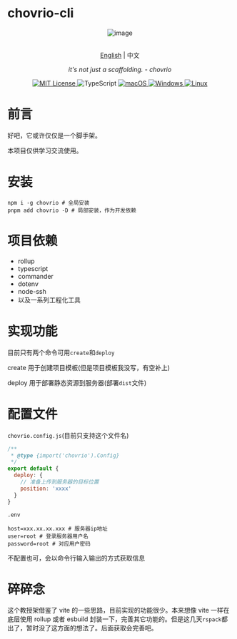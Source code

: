 # chovrio-cli

<div align="center">
<picture>
  <img alt="image" srcset="https://chart-nw7ku8zhv-astrues.vercel.app/jing.png">
</picture>
<p align="center">
    <br> <a href="README.md">English</a> | 中文
</p>
<p align="center">
    <em>it's not just a scaffolding. - chovrio</em>
</p>

<p align="center">
<a href="LICENSE" target="_blank">
    <img alt="MIT License" src="https://img.shields.io/badge/license-MIT-blue?style=flat-square" />
</a>
<img alt="TypeScript" src="https://img.shields.io/badge/-TypeScript-blue?style=flat-square&logo=typescript&logoColor=white" />

<a href="https://github.com/yetone/openai-translator/releases" target="_blank">
<img alt="macOS" src="https://img.shields.io/badge/-macOS-black?style=flat-square&logo=apple&logoColor=white" />
</a>

<a href="https://github.com/yetone/openai-translator/releases" target="_blank">
<img alt="Windows" src="https://img.shields.io/badge/-Windows-blue?style=flat-square&logo=windows&logoColor=white" />
</a>

<a href="https://github.com/yetone/openai-translator/releases" target="_blank">
<img alt="Linux" src="https://img.shields.io/badge/-Linux-yellow?style=flat-square&logo=linux&logoColor=white" />
</a>

</p>
</div>

# 前言

好吧，它或许仅仅是一个脚手架。

本项目仅供学习交流使用。

# 安装

```shell
npm i -g chovrio # 全局安装
pnpm add chovrio -D # 局部安装，作为开发依赖
```

# 项目依赖

- rollup
- typescript
- commander
- dotenv
- node-ssh
- 以及一系列工程化工具

# 实现功能

目前只有两个命令可用`create`和`deploy`

create 用于创建项目模板(但是项目模板我没写，有空补上)

deploy 用于部署静态资源到服务器(部署`dist`文件)

# 配置文件

`chovrio.config.js`(目前只支持这个文件名)

```js
/**
 * @type {import('chovrio').Config}
 */
export default {
  deploy: {
    // 准备上传到服务器的目标位置
    position: 'xxxx'
  }
}
```

`.env`

```properties
host=xxx.xx.xx.xxx # 服务器ip地址
user=root # 登录服务器用户名
password=root # 对应用户密码
```

不配置也可，会以命令行输入输出的方式获取信息

# 碎碎念

这个教授架借鉴了 vite 的一些思路，目前实现的功能很少。本来想像 vite 一样在底层使用 rollup 或者 esbuild 封装一下，完善其它功能的。但是这几天`rspack`都出了，暂时没了这方面的想法了。后面获取会完善吧。
